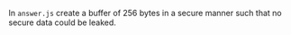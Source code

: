 In `answer.js` create a buffer of 256 bytes in a secure manner such that no secure data could be leaked.
